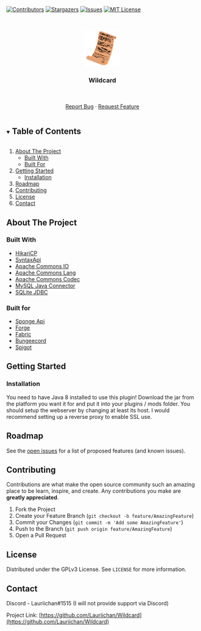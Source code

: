 [![Contributors][contributors-shield]][contributors-url]
[![Stargazers][stars-shield]][stars-url]
[![Issues][issues-shield]][issues-url]
[![MIT License][license-shield]][license-url]



<!-- PROJECT LOGO -->
<br />
<p align="center">
  <a href="https://github.comLauriichan/Wildcard">
    <img src="design/Scroll.png" alt="Logo" width="96" height="96"/>
  </a>

  <h3 align="center">Wildcard</h3>

  <p align="center">
    <br/>
    <br/>
    <a href="https://github.com/Lauriichan/Wildcard/issues/new?labels=Bug&title=%5BBUG%5D+Some+bug+that+happend">Report Bug</a>
    ·
    <a href="https://github.com/Lauriichan/Wildcard/issues/new?labels=Enhancement&title=%5BFEATURE%5D+Some+feature+that+could+be+cool">Request Feature</a>
  </p>
</p>



<!-- TABLE OF CONTENTS -->
<details open="open">
  <summary><h2 style="display: inline-block">Table of Contents</h2></summary>
  <ol>
    <li>
      <a href="#about-the-project">About The Project</a>
      <ul>
        <li><a href="#built-with">Built With</a></li>
        <li><a href="#built-for">Built For</a></li>
      </ul>
    </li>
    <li>
      <a href="#getting-started">Getting Started</a>
      <ul>
        <li><a href="#installation">Installation</a></li>
      </ul>
    </li>
    <li><a href="#roadmap">Roadmap</a></li>
    <li><a href="#contributing">Contributing</a></li>
    <li><a href="#license">License</a></li>
    <li><a href="#contact">Contact</a></li>
  </ol>
</details>



<!-- ABOUT THE PROJECT -->
## About The Project


### Built With

* [HikariCP](https://github.com/brettwooldridge/HikariCP)
* [SyntaxApi](https://github.com/SyntaxPhoenix/syntaxapi)
* [Apache Commons IO](https://github.com/apache/commons-io)
* [Apache Commons Lang](https://github.com/apache/commons-lang)
* [Apache Commons Codec](https://github.com/apache/commons-codec)
* [MySQL Java Connector](https://github.com/mysql/mysql-connector-j)
* [SQLite JDBC](https://github.com/xerial/sqlite-jdbc)

### Built for
* [Sponge Api](https://github.com/SpongePowered/SpongeAPI)
* [Forge](https://github.com/MinecraftForge/MinecraftForge)
* [Fabric](https://github.com/FabricMC/fabric-loader)
* [Bungeecord](https://github.com/SpigotMC/BungeeCord)
* [Spigot](https://hub.spigotmc.org/stash/projects/SPIGOT/repos/spigot/browse)


<!-- GETTING STARTED -->
## Getting Started

### Installation

You need to have Java 8 installed to use this plugin!
Download the jar from the platform you want it for and put it into your plugins / mods folder.
You should setup the webserver by changing at least its host.
I would recommend setting up a reverse proxy to enable SSL use.

<!-- ROADMAP -->
## Roadmap

See the [open issues](https://github.com/Lauriichan/Wildcard/issues) for a list of proposed features (and known issues).



<!-- CONTRIBUTING -->
## Contributing

Contributions are what make the open source community such an amazing place to be learn, inspire, and create. Any contributions you make are **greatly appreciated**.

1. Fork the Project
2. Create your Feature Branch (`git checkout -b feature/AmazingFeature`)
3. Commit your Changes (`git commit -m 'Add some AmazingFeature'`)
4. Push to the Branch (`git push origin feature/AmazingFeature`)
5. Open a Pull Request



<!-- LICENSE -->
## License

Distributed under the GPLv3 License. See `LICENSE` for more information.


<!-- CONTACT -->
## Contact

Discord - Lauriichan#1515 (I will not provide support via Discord)

Project Link: [https://github.com/Lauriichan/Wildcard](https://github.com/Lauriichan/Wildcard)


<!-- MARKDOWN LINKS & IMAGES -->
[contributors-shield]: https://img.shields.io/github/contributors/Lauriichan/Wildcard.svg?style=flat-square
[contributors-url]: https://github.com/Lauriichan/Wildcard/graphs/contributors
[stars-shield]: https://img.shields.io/github/stars/Lauriichan/Wildcard.svg?style=flat-square
[stars-url]: https://github.com/Lauriichan/Wildcard/stargazers
[issues-shield]: https://img.shields.io/github/issues/Lauriichan/Wildcard.svg?style=flat-square
[issues-url]: https://github.com/Lauriichan/Wildcard/issues
[license-shield]: https://img.shields.io/github/license/Lauriichan/Wildcard.svg?style=flat-square
[license-url]: https://github.com/Lauriichan/Wildcard/blob/master/LICENSE
